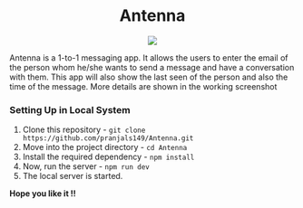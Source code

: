 <h1 align='center'>Antenna</h1>

<p align='center'><img src='https://cdn.pixabay.com/photo/2016/04/25/07/15/man-1351317_960_720.png' /></p>

<p>Antenna is a 1-to-1 messaging app. It allows the users to enter the email of the person whom he/she wants to send a message and have a conversation with them. This app will also show the last seen of the person and also the time of the message. More details are shown in the working screenshot</p>

### Setting Up in Local System
1. Clone this repository - ```git clone https://github.com/pranjals149/Antenna.git```
2. Move into the project directory - ```cd Antenna```
3. Install the required dependency - ```npm install```
4. Now, run the server - ```npm run dev```
5. The local server is started.

**Hope you like it !!**

